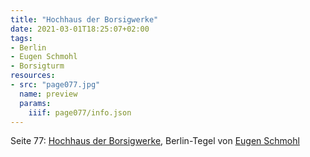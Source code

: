 ```yaml
---
title: "Hochhaus der Borsigwerke"
date: 2021-03-01T18:25:07+02:00
tags:
- Berlin
- Eugen Schmohl
- Borsigturm
resources:
- src: "page077.jpg"
  name: preview
  params:
    iiif: page077/info.json
---
```


Seite 77: [Hochhaus der Borsigwerke](/tags/Borsigturm), Berlin-Tegel von [Eugen Schmohl](/tags/Eugen-Schmohl)
